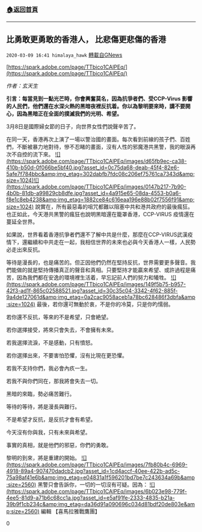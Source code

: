 ###  [:house:返回首頁](https://github.com/ourhimalayas/txt)
---

## 比勇敢更勇敢的香港人， 比悲傷更悲傷的香港
`2020-03-09 16:41 himalaya_hawk` [轉載自GNews](https://gnews.org/zh-hant/135531/)

[https://spark.adobe.com/page/TTbico1CAlPEq/](https://spark.adobe.com/page/TTbico1CAlPEq/)

*作者：玄天生*

**引言：每當見到一點光芒時，你會興奮莫名，因為抗爭者們、受CCP-Virus 影響的人民們，他們還在水深火熱的黑暗夜裡反抗着。你以為黎明要來時，講不要開心，因為黑暗正在全面的撲滅我們的光明、希望。**

3月8日是國際婦女節的日子，向世界女性們說聲辛苦了。



在同一天，香港再次上演了一場以警治國的畫面。每次看到前線的孩子們、百姓們，不斷被暴力地對待，慘不忍睹的畫面，沒有人性的邪魔港共黑警，我的眼淚再次不自控的流下來。
[!\[\](https://spark.adobe.com/page/TTbico1CAlPEq/images/d65fb9ec-ca38-410b-b50d-0f066be5bf40.jpg?asset_id=0c75da68-deab-45f4-82e6-5afe7f784bbc&amp;img_etag=302dabfb7fdc08c206ef75761ca7343d&amp;size=1024)](https://spark.adobe.com/page/TTbico1CAlPEq/images/d65fb9ec-ca38-410b-b50d-0f066be5bf40.jpg?asset_id=0c75da68-deab-45f4-82e6-5afe7f784bbc&amp;img_etag=302dabfb7fdc08c206ef75761ca7343d&amp;size=1024)[!\[\](https://spark.adobe.com/page/TTbico1CAlPEq/images/0147b217-7b90-4b0b-81db-a99829cb8dfe.jpg?asset_id=4a915e65-08da-4553-b0a6-f8e1c8eb4238&amp;img_etag=1882ce84c616eaa196e88b02f7556f91&amp;size=1024)](https://spark.adobe.com/page/TTbico1CAlPEq/images/0147b217-7b90-4b0b-81db-a99829cb8dfe.jpg?asset_id=4a915e65-08da-4553-b0a6-f8e1c8eb4238&amp;img_etag=1882ce84c616eaa196e88b02f7556f91&amp;size=1024)
說實在，所有最惡毒的咀咒都難以阻塞中共和港共政府的最後瘋狂。也正如此，今天港共黑警的瘋狂也說明黑暗還在籠罩香港，CCP-VIRUS 疫情還在蔓延全世界。

如果說，世界看着香港抗爭者們還不了解中共是什麼，那麼在CCP-VIRUS武漢疫情下，還繼續和中共走在一起，我相信世界的未來也必與今天香港人一樣，人民勢必走出來反抗。

等待是漫長的，也是痛苦的。但正因他們仍然在堅持反抗，世界需要更多聲音。我們能做的就是堅持傳播真正的聲音和真相。只要堅持才能贏來希望、或許過程是痛苦，因為我們都在安逸的環境裡生活着，早忘記前人們的努力和犧牲。
[!\[\](https://spark.adobe.com/page/TTbico1CAlPEq/images/149f5b75-b957-42f3-ad1f-865c02588521.jpg?asset_id=30c35c04-3342-4f62-885f-9a4de127061d&amp;img_etag=0a2cac9058aceb1a78bc628486f3dbfa&amp;size=1024)](https://spark.adobe.com/page/TTbico1CAlPEq/images/149f5b75-b957-42f3-ad1f-865c02588521.jpg?asset_id=30c35c04-3342-4f62-885f-9a4de127061d&amp;img_etag=0a2cac9058aceb1a78bc628486f3dbfa&amp;size=1024)
最後，若你還可無動於衷，不是你的冷莫，只是你旳懦弱。

若你還不反抗，等來的不是希望，只會絶望。

若你選擇接受，將來只會失去，不會擁有未來。

若我選擇流淚，不是感動，只有憤怒。

若你選擇出來，不要害怕恐懼，沒有比現在更恐懼。

若我不支持你們，我必會內疚一生。

若我不與你們同在，那我將會失去一切。

黑暗的來臨，勢必痛苦難行。

等待的等待，將是漫長與難行。

不是希望才反抗，是反抗才會有希望。

今天沒有你與我，只有未來與希望。

事實的真相，就是他們的邪惡，你們的勇敢。

黎明的到來，將是重建的開始。
[!\[\](https://spark.adobe.com/page/TTbico1CAlPEq/images/7fb80b4c-6969-4918-89a4-907470dadcb2.jpg?asset_id=1cd4accf-40ee-422b-ad5c-75a98af41e6b&amp;img_etag=e04831a1f596201bd7be7c243634a69b&amp;size=2560)](https://spark.adobe.com/page/TTbico1CAlPEq/images/7fb80b4c-6969-4918-89a4-907470dadcb2.jpg?asset_id=1cd4accf-40ee-422b-ad5c-75a98af41e6b&amp;img_etag=e04831a1f596201bd7be7c243634a69b&amp;size=1024)
黑警只會告訴你，一切的一切沒有可疑。因為：
[!\[\](https://spark.adobe.com/page/TTbico1CAlPEq/images/6b023e98-779f-4ee5-81d9-a71b6c68cc1a.jpg?asset_id=e5af91fe-2333-4835-b21a-39b9f1cb234c&amp;img_etag=da36d91a090696c034d81bdf20de803e&amp;size=2560)](https://spark.adobe.com/page/TTbico1CAlPEq/images/6b023e98-779f-4ee5-81d9-a71b6c68cc1a.jpg?asset_id=e5af91fe-2333-4835-b21a-39b9f1cb234c&amp;img_etag=da36d91a090696c034d81bdf20de803e&amp;size=1024)
編輯 【喜馬拉雅戰鷹團】

0
